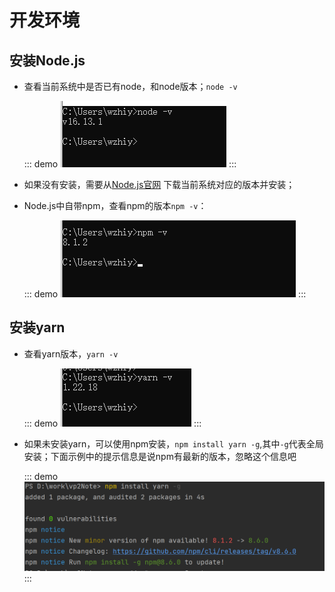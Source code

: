 # 开发环境

## 安装Node.js

- 查看当前系统中是否已有node，和node版本；`node -v`

  ::: demo
  ![image-20220411191022429](https://raw.githubusercontent.com/ying010/pic-repo/master/img/2022/04/11/20220411-191023.png)
  :::

- 如果没有安装，需要从[Node.js官网](https://nodejs.org/zh-cn/) 下载当前系统对应的版本并安装；

- Node.js中自带npm，查看npm的版本`npm -v`：

  ::: demo
  ![image-20220411190943781](https://raw.githubusercontent.com/ying010/pic-repo/master/img/2022/04/11/20220411-190945.png)
  :::

## 安装yarn

- 查看yarn版本，`yarn -v`

  ::: demo
  ![image-20220411192744790](https://raw.githubusercontent.com/ying010/pic-repo/master/img/2022/04/11/20220411-192746.png)
  :::

- 如果未安装yarn，可以使用npm安装，`npm install yarn -g`,其中`-g`代表全局安装；下面示例中的提示信息是说npm有最新的版本，忽略这个信息吧

  ::: demo
  ![image-20220411192950583](https://raw.githubusercontent.com/ying010/pic-repo/master/img/2022/04/11/20220411-192952.png)
  :::